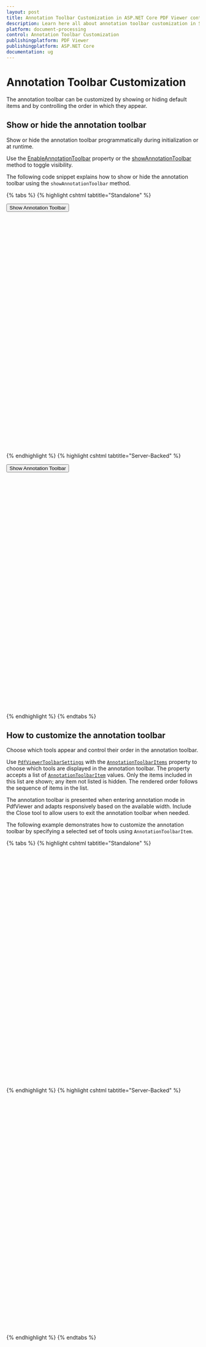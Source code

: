 ```yaml
---
layout: post
title: Annotation Toolbar Customization in ASP.NET Core PDF Viewer control | Syncfusion
description: Learn here all about annotation toolbar customization in Syncfusion ASP.NET Core PDF Viewer control of Syncfusion Essential JS 2 and more.
platform: document-processing
control: Annotation Toolbar Customization
publishingplatform: PDF Viewer
publishingplatform: ASP.NET Core
documentation: ug
---
```


# Annotation Toolbar Customization

The annotation toolbar can be customized by showing or hiding default items and by controlling the order in which they appear.

## Show or hide the annotation toolbar

Show or hide the annotation toolbar programmatically during initialization or at runtime.

Use the [EnableAnnotationToolbar](https://help.syncfusion.com/cr/aspnetcore-js2/syncfusion.ej2.pdfviewer.pdfviewer.html#Syncfusion_EJ2_PdfViewer_PdfViewer_EnableAnnotationToolbar) property or the [showAnnotationToolbar](https://ej2.syncfusion.com/javascript/documentation/api/pdfviewer/toolbar/#showannotationtoolbar) method to toggle visibility.

The following code snippet explains how to show or hide the annotation toolbar using the `showAnnotationToolbar` method.

{% tabs %}
{% highlight cshtml tabtitle="Standalone" %}

<button id="showToolbar" onclick="ShowAnnotationToolbar()">Show Annotation Toolbar</button>
<div style="width:100%;height:600px">
    <ejs-pdfviewer id="pdfviewer"
                   style="height:600px"
                   documentPath="https://cdn.syncfusion.com/content/pdf/pdf-succinctly.pdf">
    </ejs-pdfviewer>
</div>

<script>
    function ShowAnnotationToolbar() {
        var pdfViewer = document.getElementById('pdfviewer').ej2_instances[0];
        pdfViewer.toolbar.showAnnotationToolbar(false);
    }
</script>

{% endhighlight %}
{% highlight cshtml tabtitle="Server-Backed" %}

<button id="showToolbar" onclick="ShowAnnotationToolbar()">Show Annotation Toolbar</button>
<div style="width:100%;height:600px">
    <ejs-pdfviewer id="pdfviewer"
                   style="height:600px"
                   serviceUrl='/Index'
                   documentPath="https://cdn.syncfusion.com/content/pdf/pdf-succinctly.pdf">
    </ejs-pdfviewer>
</div>

<script>
    function ShowAnnotationToolbar() {
        var pdfViewer = document.getElementById('pdfviewer').ej2_instances[0];
        pdfViewer.toolbar.showAnnotationToolbar(false);
    }
</script>

{% endhighlight %}
{% endtabs %}

## How to customize the annotation toolbar

Choose which tools appear and control their order in the annotation toolbar.

Use [`PdfViewerToolbarSettings`](https://help.syncfusion.com/cr/aspnetcore-js2/Syncfusion.EJ2.PdfViewer.PdfViewerToolbarSettings.html/) with the [`AnnotationToolbarItems`](https://help.syncfusion.com/cr/aspnetcore-js2/Syncfusion.EJ2.PdfViewer.PdfViewerToolbarSettings.html#Syncfusion_EJ2_PdfViewer_PdfViewerToolbarSettings_AnnotationToolbarItems) property to choose which tools are displayed in the annotation toolbar. The property accepts a list of [`AnnotationToolbarItem`](https://help.syncfusion.com/cr/aspnetcore-js2/Syncfusion.EJ2.PdfViewer.PdfViewerToolbarSettings.html#Syncfusion_EJ2_PdfViewer_PdfViewerToolbarSettings_AnnotationToolbarItems/) values. Only the items included in this list are shown; any item not listed is hidden. The rendered order follows the sequence of items in the list.

The annotation toolbar is presented when entering annotation mode in PdfViewer and adapts responsively based on the available width. Include the Close tool to allow users to exit the annotation toolbar when needed.

The following example demonstrates how to customize the annotation toolbar by specifying a selected set of tools using `AnnotationToolbarItem`.

{% tabs %}
{% highlight cshtml tabtitle="Standalone" %}

<div style="width:100%;height:600px">
    <ejs-pdfviewer id="pdfviewer"
                   documentPath="https://cdn.syncfusion.com/content/pdf/pdf-succinctly.pdf"
                   toolbarSettings="@(new Syncfusion.EJ2.PdfViewer.PdfViewerToolbarSettings { AnnotationToolbarItems = "HighlightTool UnderlineTool StrikethroughTool ColorEditTool OpacityEditTool AnnotationDeleteTool StampAnnotationTool HandWrittenSignatureTool InkAnnotationTool ShapeTool CalibrateTool StrokeColorEditTool ThicknessEditTool" })">
    </ejs-pdfviewer>
</div>

{% endhighlight %}
{% highlight cshtml tabtitle="Server-Backed" %}

<div style="width:100%;height:600px">
    <ejs-pdfviewer id="pdfviewer"
                   serviceUrl='/Index'
                   documentPath="https://cdn.syncfusion.com/content/pdf/pdf-succinctly.pdf"
                   toolbarSettings="@(new Syncfusion.EJ2.PdfViewer.PdfViewerToolbarSettings { AnnotationToolbarItems = "HighlightTool UnderlineTool StrikethroughTool ColorEditTool OpacityEditTool AnnotationDeleteTool StampAnnotationTool HandWrittenSignatureTool InkAnnotationTool ShapeTool CalibrateTool StrokeColorEditTool ThicknessEditTool" })">
    </ejs-pdfviewer>
</div>

{% endhighlight %}
{% endtabs %}
